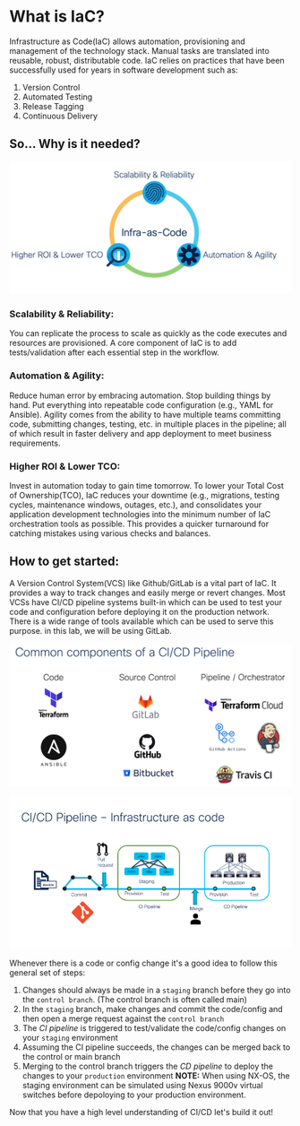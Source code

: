 # What is IaC?
Infrastructure as Code(IaC) allows automation, provisioning and management of the technology stack. Manual tasks are translated into reusable, robust, distributable code. IaC relies on practices that have been successfully used for years in software development such as:

1. Version Control
2. Automated Testing
3. Release Tagging
4. Continuous Delivery

## So... Why is it needed?

![](https://github.com/bert-jan/DEVWKS-3928/blob/main/task03/why_iac.png)

### Scalability & Reliability:
You can replicate the process to scale as quickly as the code executes and resources are provisioned. A core component of IaC is to add tests/validation after each essential step in the workflow.

### Automation & Agility:
Reduce human error by embracing automation. Stop building things by hand. Put everything into repeatable code configuration (e.g., YAML for Ansible). Agility comes from the ability to have multiple teams committing code, submitting changes, testing, etc. in multiple places in the pipeline; all of which result in faster delivery and app deployment to meet business requirements.

### Higher ROI & Lower TCO:
Invest in automation today to gain time tomorrow. To lower your Total Cost of Ownership(TCO), IaC reduces your downtime (e.g., migrations, testing cycles, maintenance windows, outages, etc.), and consolidates your application development technologies into the minimum number of IaC orchestration tools as possible. This provides a quicker turnaround for catching mistakes using various checks and balances.

## How to get started:
A Version Control System(VCS) like Github/GitLab is a vital part of IaC. It provides a way to track changes and easily merge or revert changes. Most VCSs have CI/CD pipeline systems built-in which can be used to test your code and configuration before deploying it on the production network. There is a wide range of tools available which can be used to serve this purpose. in this lab, we will be using GitLab.

![](https://github.com/bert-jan/DEVWKS-3928/blob/main/task03/common_tools.png)

![](https://github.com/bert-jan/DEVWKS-3928/blob/main/task03/how_iac.png)

Whenever there is a code or config change it's a good idea to follow this general set of steps:

1. Changes should always be made in a `staging` branch before they go into the `control branch`. (The control branch is often called main)
2. In the `staging` branch, make changes and commit the code/config and then open a merge request against the `control branch`
3. The *CI pipeline* is triggered to test/validate the code/config changes on your `staging` environment
4. Assuming the CI pipeline succeeds, the changes can be merged back to the control or main branch
5. Merging to the control branch triggers the *CD pipeline* to deploy the changes to your `production` environment
**NOTE:** When using NX-OS, the staging environment can be simulated using Nexus 9000v virtual switches before depoloying to your production environment.

Now that you have a high level understanding of CI/CD let's build it out!
